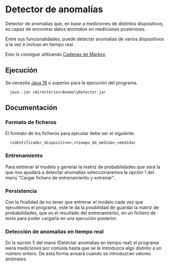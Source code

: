 # Detector de anomalías

Detector de anomalías que, en base a mediciones de distintos dispositivos, es capaz de encontrar datos anómalos en mediciones posteriores.

Entre sus funcionalidades, puede detectar anomalías de varios dispositivos a la vez e incluso en tiempo real.

Esto lo consigue utilizando [Cadenas de Markov](https://en.wikipedia.org/wiki/Markov_chain).

## Ejecución

Se necesita [Java 18](https://www.oracle.com/java/technologies/javase/jdk18-archive-downloads.html) o superior
para la ejecución del programa.

```
  java -jar <directorio>/AnomalyDetector.jar
```

## Documentación

### Formato de ficheros

El formato de los ficheros para ejecutar debe ser el siguiente:

```
  <identificador_dispositivo>,<tiempo_de_medida>,<medida>
```

### Entrenamiento

Para entrenar el modelo y generar la matriz de probabilidades que será la que nos ayudará a detectar anomalías
seleccionaremos la opción 1 del menú "Cargar fichero de entrenamiento y entrenar".

### Persistencia

Con la finalidad de no tener que entrenar el modelo cada vez que ejecutemos el programa, este
te da la posibilidad de guardar la matriz de probabilidades, que es el resultado del entrenamiento,
en un fichero de texto para poder cargarla en una ejecución posterior.

### Detección de anomalías en tiempo real

En la opción 5 del manú (Detectar anomalias en tiempo real) el programa leerá mediciones por consola
hasta que se le introduzca algo distinto a un número entero. De esta forma avisará cuando se introduzcan
valores anómalos.
